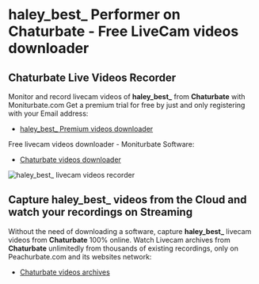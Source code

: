 # haley_best_ Performer on Chaturbate - Free LiveCam videos downloader

## Chaturbate Live Videos Recorder

Monitor and record livecam videos of **haley_best_** from **Chaturbate** with Moniturbate.com
Get a premium trial for free by just and only registering with your Email address:
* [haley_best_ Premium videos downloader](https://moniturbate.com/request-demo-licence-key.html)

Free livecam videos downloader - Moniturbate Software:
* [Chaturbate videos downloader](https://moniturbate.com/moniturbate-download-software.html)

![haley_best_ livecam videos recorder](https://peachurnet.com/templates/moniturbate-software.png)


## Capture haley_best_ videos from the Cloud and watch your recordings on Streaming

Without the need of downloading a software, capture **haley_best_** livecam videos from **Chaturbate** 100% online.
Watch Livecam archives from **Chaturbate** unlimitedly from thousands of existing recordings, only on Peachurbate.com and its websites network:
* [Chaturbate videos archives](https://peachurnet.com/)